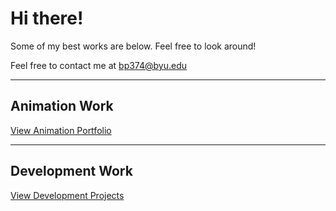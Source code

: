 # Hi there! 
Some of my best works are below. Feel free to look around!

Feel free to contact me at bp374@byu.edu

---
 
## **Animation Work**

[View Animation Portfolio](https://github.com/BensonP/Animation)

---
## **Development Work**

[View Development Projects](https://github.com/BensonP/School-Projects)
